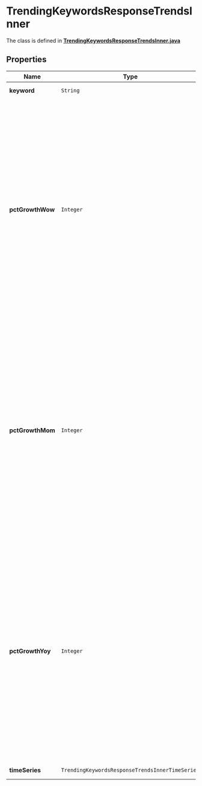 

# TrendingKeywordsResponseTrendsInner

The class is defined in **[TrendingKeywordsResponseTrendsInner.java](../../src/main/java/org/openapitools/model/TrendingKeywordsResponseTrendsInner.java)**

## Properties

Name | Type | Description | Notes
------------ | ------------- | ------------- | -------------
**keyword** | `String` | The keyword that is trending. |  [optional property]
**pctGrowthWow** | `Integer` | The week-over-week percent change in search volume for this keyword.&lt;br /&gt; For example, a value of \&quot;50\&quot; would represent a 50% increase in searches in the last seven days compared to the week prior.&lt;br /&gt; **Note**: growth rates are rounded, with a maximum of +/- 10000% change.  A value of 10001 indicates that this keyword experienced &gt; 10000% week-over-week growth. |  [optional property]
**pctGrowthMom** | `Integer` | The month-over-month percent change in search volume for this keyword.&lt;br /&gt; For example, a value of \&quot;400\&quot; would represent a 400% increase in searches in the last 30 days compared to the month prior.&lt;br /&gt; **Note**: growth rates are rounded, with a maximum of +/- 10000% change.  A value of 10001 indicates that this keyword experienced &gt; 10000% month-over-month growth. |  [optional property]
**pctGrowthYoy** | `Integer` | The year-over-year percent change in search volume for this keyword.&lt;br /&gt; For example, a value of \&quot;-5\&quot; would represent a 5% decrease in searches in the last 365 days compared to the month prior.&lt;br /&gt; **Note**: growth rates are rounded, with a maximum of +/- 10000% change.  A value of 10001 indicates that this keyword experienced &gt; 10000% year-over-year growth. |  [optional property]
**timeSeries** | `TrendingKeywordsResponseTrendsInnerTimeSeries` |  |  [optional property]







